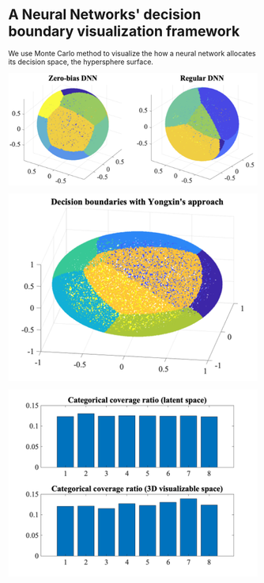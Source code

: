 # A Neural Networks' decision boundary visualization framework

We use Monte Carlo method to visualize the how a neural network allocates its decision space, the hypersphere surface.

![alt text](https://github.com/pcwhy/NeuralDBVis/blob/main/figRegionVisualization.png)

![alt text](https://github.com/pcwhy/NeuralDBVis/blob/main/decisionBallZb.png)

![alt text](https://github.com/pcwhy/NeuralDBVis/blob/main/categoricalCoverageZb.png)

